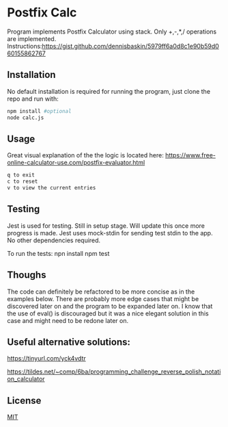 # Postfix Calc

Program implements Postfix Calculator using stack. Only +,-,*,/ operations are implemented.
Instructions:https://gist.github.com/dennisbaskin/5979ff6a0d8c1e90b59d060155862767

## Installation

No default installation is required for running the program, just clone the repo and run with:

```bash
npm install #optional
node calc.js
```

## Usage
Great visual explanation of the the logic is located here: https://www.free-online-calculator-use.com/postfix-evaluator.html

```bash
q to exit
c to reset
v to view the current entries
```

## Testing
Jest is used for testing. Still in setup stage. Will update this once more progress is made.
Jest uses mock-stdin for sending test stdin to the app. No other dependencies required.

To run the tests:
npn install
npm test

## Thoughs

The code can definitely be refactored to be more concise as in the examples below. There are probably more edge cases that might be discovered later on and the program to be expanded later on. I know that the use of eval() is discouraged but it was a nice elegant solution in this case and might need to be redone later on.



## Useful alternative solutions:

https://tinyurl.com/yck4vdtr

https://tildes.net/~comp/6ba/programming_challenge_reverse_polish_notation_calculator

## License
[MIT](https://choosealicense.com/licenses/mit/)